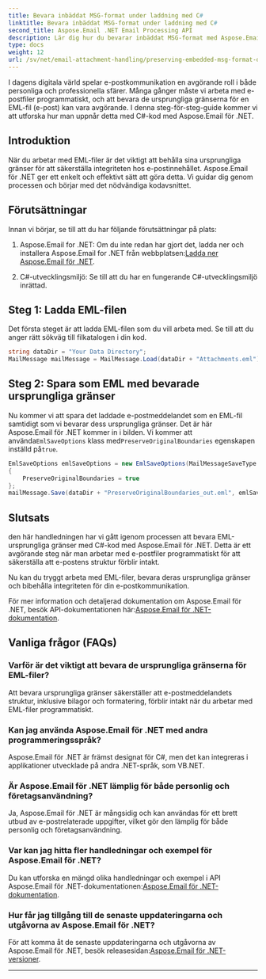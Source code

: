 ```yaml
---
title: Bevara inbäddat MSG-format under laddning med C#
linktitle: Bevara inbäddat MSG-format under laddning med C#
second_title: Aspose.Email .NET Email Processing API
description: Lär dig hur du bevarar inbäddat MSG-format med Aspose.Email för .NET. Steg-för-steg guide med källkod.
type: docs
weight: 12
url: /sv/net/email-attachment-handling/preserving-embedded-msg-format-during-load-with-csharp/
---
```


I dagens digitala värld spelar e-postkommunikation en avgörande roll i både personliga och professionella sfärer. Många gånger måste vi arbeta med e-postfiler programmatiskt, och att bevara de ursprungliga gränserna för en EML-fil (e-post) kan vara avgörande. I denna steg-för-steg-guide kommer vi att utforska hur man uppnår detta med C#-kod med Aspose.Email för .NET.

## Introduktion

När du arbetar med EML-filer är det viktigt att behålla sina ursprungliga gränser för att säkerställa integriteten hos e-postinnehållet. Aspose.Email för .NET ger ett enkelt och effektivt sätt att göra detta. Vi guidar dig genom processen och börjar med det nödvändiga kodavsnittet.

## Förutsättningar

Innan vi börjar, se till att du har följande förutsättningar på plats:

1.  Aspose.Email for .NET: Om du inte redan har gjort det, ladda ner och installera Aspose.Email for .NET från webbplatsen:[Ladda ner Aspose.Email för .NET](https://releases.aspose.com/email/net/).

2. C#-utvecklingsmiljö: Se till att du har en fungerande C#-utvecklingsmiljö inrättad.

## Steg 1: Ladda EML-filen

Det första steget är att ladda EML-filen som du vill arbeta med. Se till att du anger rätt sökväg till filkatalogen i din kod.

```csharp
string dataDir = "Your Data Directory";
MailMessage mailMessage = MailMessage.Load(dataDir + "Attachments.eml");
```

## Steg 2: Spara som EML med bevarade ursprungliga gränser

 Nu kommer vi att spara det laddade e-postmeddelandet som en EML-fil samtidigt som vi bevarar dess ursprungliga gränser. Det är här Aspose.Email för .NET kommer in i bilden. Vi kommer att använda`EmlSaveOptions` klass med`PreserveOriginalBoundaries` egenskapen inställd på`true`.

```csharp
EmlSaveOptions emlSaveOptions = new EmlSaveOptions(MailMessageSaveType.EmlFormat)
{
    PreserveOriginalBoundaries = true
};
mailMessage.Save(dataDir + "PreserveOriginalBoundaries_out.eml", emlSaveOptions);
```

## Slutsats

den här handledningen har vi gått igenom processen att bevara EML-ursprungliga gränser med C#-kod med Aspose.Email för .NET. Detta är ett avgörande steg när man arbetar med e-postfiler programmatiskt för att säkerställa att e-postens struktur förblir intakt.

Nu kan du tryggt arbeta med EML-filer, bevara deras ursprungliga gränser och bibehålla integriteten för din e-postkommunikation.

 För mer information och detaljerad dokumentation om Aspose.Email för .NET, besök API-dokumentationen här:[Aspose.Email för .NET-dokumentation](https://reference.aspose.com/email/net/).

## Vanliga frågor (FAQs)

### Varför är det viktigt att bevara de ursprungliga gränserna för EML-filer?
   
Att bevara ursprungliga gränser säkerställer att e-postmeddelandets struktur, inklusive bilagor och formatering, förblir intakt när du arbetar med EML-filer programmatiskt.

### Kan jag använda Aspose.Email för .NET med andra programmeringsspråk?

Aspose.Email för .NET är främst designat för C#, men det kan integreras i applikationer utvecklade på andra .NET-språk, som VB.NET.

### Är Aspose.Email för .NET lämplig för både personlig och företagsanvändning?

Ja, Aspose.Email för .NET är mångsidig och kan användas för ett brett utbud av e-postrelaterade uppgifter, vilket gör den lämplig för både personlig och företagsanvändning.

### Var kan jag hitta fler handledningar och exempel för Aspose.Email för .NET?

 Du kan utforska en mängd olika handledningar och exempel i API Aspose.Email för .NET-dokumentationen:[Aspose.Email för .NET-dokumentation](https://reference.aspose.com/email/net/).

### Hur får jag tillgång till de senaste uppdateringarna och utgåvorna av Aspose.Email för .NET?

 För att komma åt de senaste uppdateringarna och utgåvorna av Aspose.Email för .NET, besök releasesidan:[Aspose.Email för .NET-versioner](https://releases.aspose.com/email/net/).

---